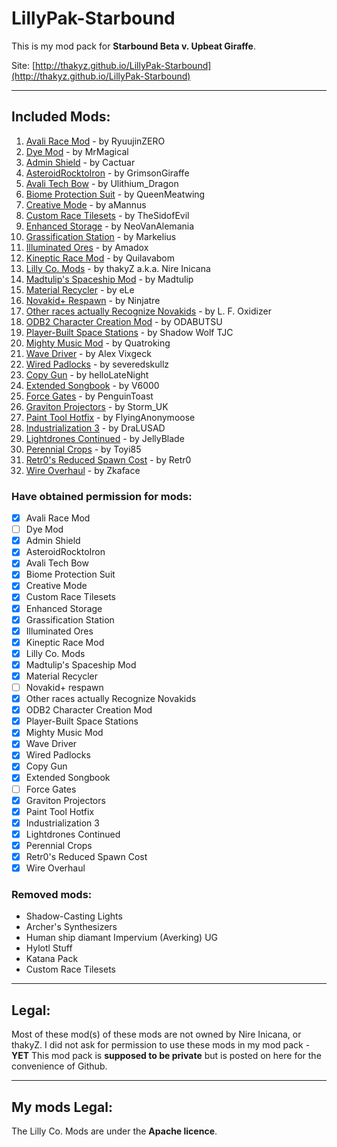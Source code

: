 # **LillyPak-Starbound**
This is my mod pack for **Starbound Beta v. Upbeat Giraffe**.

   Site: [http://thakyz.github.io/LillyPak-Starbound](http://thakyz.github.io/LillyPak-Starbound)

----------

## **Included Mods**:

 1. [Avali Race Mod](http://community.playstarbound.com/index.php?resources/998/) - by RyuujinZERO
 2. [Dye Mod](http://community.playstarbound.com/index.php?resources/970/) - by MrMagical
 3. [Admin Shield](http://community.playstarbound.com/index.php?resources/2462/) - by Cactuar
 4. [AsteroidRocktoIron](http://community.playstarbound.com/index.php?resources/2787/) - by GrimsonGiraffe
 5. [Avali Tech Bow](http://community.playstarbound.com/index.php?resources/2251/) - by Ulithium_Dragon
 6. [Biome Protection Suit](http://community.playstarbound.com/index.php?resources/2748/) - by QueenMeatwing
 7. [Creative Mode](http://community.playstarbound.com/index.php?resources/614/) - by aMannus
 8. [Custom Race Tilesets](#) - by TheSidofEvil
 9. [Enhanced Storage](http://community.playstarbound.com/index.php?resources/2450/) - by NeoVanAlemania
 10. [Grassification Station](http://community.playstarbound.com/index.php?resources/2296/) - by Markelius
 11. [Illuminated Ores](http://community.playstarbound.com/index.php?resources/2429/) - by Amadox
 12. [Kineptic Race Mod](http://community.playstarbound.com/index.php?resources/2264/) - by Quilavabom
 32. [Lilly Co. Mods](#) - by thakyZ a.k.a. Nire Inicana
 14. [Madtulip's Spaceship Mod](http://community.playstarbound.com/index.php?resources/59/) - by Madtulip
 15. [Material Recycler](http://community.playstarbound.com/index.php?resources/2585/) - by eLe
 16. [Novakid+ Respawn](http://community.playstarbound.com/index.php?resources/2522/) - by Ninjatre
 17. [Other races actually Recognize Novakids](http://community.playstarbound.com/index.php?resources/452/) - by L. F. Oxidizer
 18. [ODB2 Character Creation Mod](http://community.playstarbound.com/index.php?resources/1241/) - by ODABUTSU
 19. [Player-Built Space Stations](http://community.playstarbound.com/index.php?resources/2783/) - by Shadow Wolf TJC
 20. [Mighty Music Mod](http://community.playstarbound.com/index.php?resources/1266/) - by Quatroking
 21. [Wave Driver](http://forums.playstarbound.com/index.php?resources/2153/) - by Alex Vixgeck
 22. [Wired Padlocks](http://community.playstarbound.com/index.php?resources/2517/) - by severedskullz
 23. [Copy Gun](http://community.playstarbound.com/index.php?resources/2418/) - by helloLateNight
 24. [Extended Songbook](http://community.playstarbound.com/index.php?resources/249/) - by V6000
 25. [Force Gates](http://community.playstarbound.com/index.php?resources/1406/) - by PenguinToast
 26. [Graviton Projectors](http://community.playstarbound.com/index.php?resources/2692/) - by Storm_UK
 27. [Paint Tool Hotfix](http://community.playstarbound.com/index.php?resources/2619/) - by FlyingAnonymoose
 28. [Industrialization 3](http://community.playstarbound.com/index.php?resources/2531/) - by DraLUSAD
 29. [Lightdrones Continued](http://community.playstarbound.com/index.php?resources/2541/) - by JellyBlade
 30. [Perennial Crops](http://community.playstarbound.com/index.php?resources/2403/) - by Toyi85
 31. [Retr0's Reduced Spawn Cost](http://community.playstarbound.com/index.php?resources/2667/) - by Retr0
 32. [Wire Overhaul](http://community.playstarbound.com/index.php?resources/2547/) - by Zkaface

### Have obtained permission for mods:
 - [x] Avali Race Mod
 - [ ] Dye Mod
 - [x] Admin Shield
 - [x] AsteroidRocktoIron
 - [x] Avali Tech Bow
 - [x] Biome Protection Suit
 - [x] Creative Mode
 - [x] Custom Race Tilesets
 - [x] Enhanced Storage
 - [x] Grassification Station
 - [x] Illuminated Ores
 - [x] Kineptic Race Mod
 - [x] Lilly Co. Mods
 - [x] Madtulip's Spaceship Mod
 - [x] Material Recycler
 - [ ] Novakid+ respawn
 - [x] Other races actually Recognize Novakids
 - [x] ODB2 Character Creation Mod
 - [x] Player-Built Space Stations
 - [x] Mighty Music Mod
 - [x] Wave Driver
 - [x] Wired Padlocks
 - [x] Copy Gun
 - [x] Extended Songbook
 - [ ] Force Gates
 - [x] Graviton Projectors
 - [x] Paint Tool Hotfix
 - [x] Industrialization 3
 - [x] Lightdrones Continued
 - [x] Perennial Crops
 - [x] Retr0's Reduced Spawn Cost
 - [x] Wire Overhaul

### Removed mods:
 - Shadow-Casting Lights
 - Archer's Synthesizers
 - Human ship diamant Impervium (Averking) UG
 - Hylotl Stuff
 - Katana Pack
 - Custom Race Tilesets

----------

## **Legal**:

   Most of these mod(s) of these mods are not owned by Nire Inicana, or thakyZ.
   I did not ask for permission to use these mods in my mod pack - **YET**
   This mod pack is **supposed to be private** but is posted on here for the convenience of Github.

----------

## **My mods Legal**:

The Lilly Co. Mods are under the **Apache licence**.
